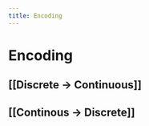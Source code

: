 ```yaml
---
title: Encoding
---
```


# Encoding

## [[Discrete -> Continuous]]

## [[Continous -> Discrete]]






































